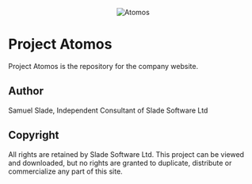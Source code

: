 <p align="center">
  <img src="https://www.burrosabio.com/wp-content/uploads/2018/06/estructura-de-un-atomo1-450x249.jpg" alt="Atomos" />
</p>

# Project Atomos
Project Atomos is the repository for the company website.

## Author
Samuel Slade, Independent Consultant of Slade Software Ltd

## Copyright
All rights are retained by Slade Software Ltd. This project can be viewed and downloaded, but no rights are granted to duplicate, distribute or commercialize any part of this site.
